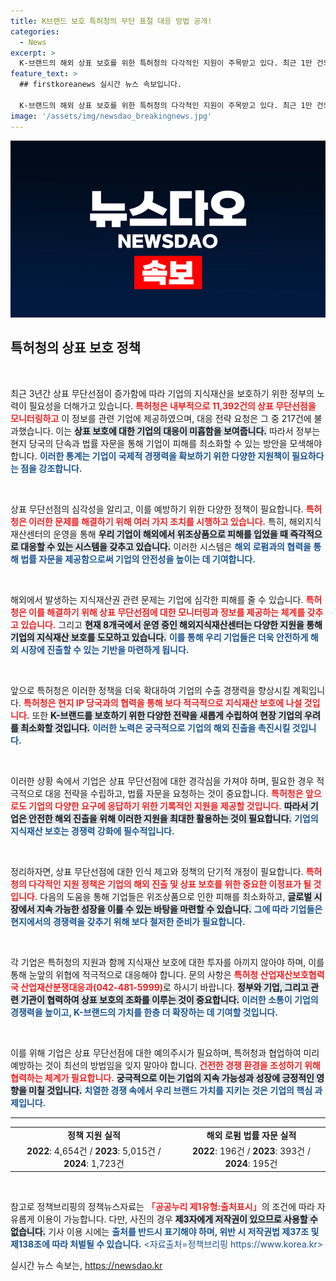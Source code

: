 ```yaml
---
title: K브랜드 보호 특허청의 무단 표절 대응 방법 공개!
categories:
  - News
excerpt: >
  K-브랜드의 해외 상표 보호를 위한 특허청의 다각적인 지원이 주목받고 있다. 최근 1만 건의 정보 제공에도 불구하고, 기업의 법적 대응은 200건에 불과한 상황. 정부의 적극적인 단속과 기업 법률 자문이 필요하다!
feature_text: >
  ## firstkoreanews 실시간 뉴스 속보입니다.

  K-브랜드의 해외 상표 보호를 위한 특허청의 다각적인 지원이 주목받고 있다. 최근 1만 건의 정보 제공에도 불구하고, 기업의 법적 대응은 200건에 불과한 상황. 정부의 적극적인 단속과 기업 법률 자문이 필요하다!
image: '/assets/img/newsdao_breakingnews.jpg'
---
```


<p><img src="/assets/img/newsdao_breakingnews.jpg" alt="firstkoreanews 속보" /></p>

<h2 data-ke-size="size26">특허청의 상표 보호 정책</h2>

<p data-ke-size="size16">&nbsp;</p>

<p>최근 3년간 상표 무단선점이 증가함에 따라 기업의 지식재산을 보호하기 위한 정부의 노력이 필요성을 더해가고 있습니다. <b><span style="color: #ee2323;">특허청은 내부적으로 11,392건의 상표 무단선점을 모니터링하고</span></b> 이 정보를 관련 기업에 제공하였으며, 대응 전략 요청은 그 중 217건에 불과했습니다. 이는 <b><span style="background-color: #21538527;">상표 보호에 대한 기업의 대응이 미흡함을 보여줍니다.</span></b> 따라서 정부는 현지 당국의 단속과 법률 자문을 통해 기업이 피해를 최소화할 수 있는 방안을 모색해야 합니다. <b><span style="color: #1a5490;">이러한 통계는 기업이 국제적 경쟁력을 확보하기 위한 다양한 지원책이 필요하다는 점을 강조합니다.</span></b></p>

<p data-ke-size="size16">&nbsp;</p>

<p>상표 무단선점의 심각성을 알리고, 이를 예방하기 위한 다양한 정책이 필요합니다. <b><span style="color: #ee2323;">특허청은 이러한 문제를 해결하기 위해 여러 가지 조치를 시행하고 있습니다.</span></b> 특히, 해외지식재산센터의 운영을 통해 <b><span style="background-color: #21538527;">우리 기업이 해외에서 위조상품으로 피해를 입었을 때 즉각적으로 대응할 수 있는 시스템을 갖추고 있습니다.</span></b> 이러한 시스템은 <b><span style="color: #1a5490;">해외 로펌과의 협력을 통해 법률 자문을 제공함으로써 기업의 안전성을 높이는 데 기여합니다.</span></b></p>

<p data-ke-size="size16">&nbsp;</p>

<p>해외에서 발생하는 지식재산권 관련 문제는 기업에 심각한 피해를 줄 수 있습니다. <b><span style="color: #ee2323;">특허청은 이를 해결하기 위해 상표 무단선점에 대한 모니터링과 정보를 제공하는 체계를 갖추고 있습니다.</span></b> 그리고 <b><span style="background-color: #21538527;">현재 8개국에서 운영 중인 해외지식재산센터는 다양한 지원을 통해 기업의 지식재산 보호를 도모하고 있습니다.</span></b> <b><span style="color: #1a5490;">이를 통해 우리 기업들은 더욱 안전하게 해외 시장에 진출할 수 있는 기반을 마련하게 됩니다.</span></b></p>

<p data-ke-size="size16">&nbsp;</p>

<p>앞으로 특허청은 이러한 정책을 더욱 확대하여 기업의 수출 경쟁력을 향상시킬 계획입니다. <b><span style="color: #ee2323;">특허청은 현지 IP 당국과의 협력을 통해 보다 적극적으로 지식재산 보호에 나설 것입니다.</span></b> 또한 <b><span style="background-color: #21538527;">K-브랜드를 보호하기 위한 다양한 전략을 새롭게 수립하여 현장 기업의 우려를 최소화할 것입니다.</span></b> <b><span style="color: #1a5490;">이러한 노력은 궁극적으로 기업의 해외 진출을 촉진시킬 것입니다.</span></b></p>

<p data-ke-size="size16">&nbsp;</p>

<p>이러한 상황 속에서 기업은 상표 무단선점에 대한 경각심을 가져야 하며, 필요한 경우 적극적으로 대응 전략을 수립하고, 법률 자문을 요청하는 것이 중요합니다. <b><span style="color: #ee2323;">특허청은 앞으로도 기업의 다양한 요구에 응답하기 위한 기록적인 지원을 제공할 것입니다.</span></b> <b><span style="background-color: #21538527;">따라서 기업은 안전한 해외 진출을 위해 이러한 지원을 최대한 활용하는 것이 필요합니다.</span></b> <b><span style="color: #1a5490;">기업의 지식재산 보호는 경쟁력 강화에 필수적입니다.</span></b></p>

<p data-ke-size="size16">&nbsp;</p>

<p>정리하자면, 상표 무단선점에 대한 인식 제고와 정책의 단기적 개정이 필요합니다. <b><span style="color: #ee2323;">특허청의 다각적인 지원 정책은 기업의 해외 진출 및 상표 보호를 위한 중요한 이정표가 될 것입니다.</span></b> 다음의 도움을 통해 기업들은 위조상품으로 인한 피해를 최소화하고, <b><span style="background-color: #21538527;">글로벌 시장에서 지속 가능한 성장을 이룰 수 있는 바탕을 마련할 수 있습니다.</span></b>  <b><span style="color: #1a5490;">그에 따라 기업들은 현지에서의 경쟁력을 갖추기 위해 보다 철저한 준비가 필요합니다.</span></b></p>

<p data-ke-size="size16">&nbsp;</p>

<p>각 기업은 특허청의 지원과 함께 지식재산 보호에 대한 투자를 아끼지 않아야 하며, 이를 통해 눈앞의 위협에 적극적으로 대응해야 합니다. 문의 사항은 <b><span style="color: #ee2323;">특허청 산업재산보호협력국 산업재산분쟁대응과(042-481-5999)</span></b>로 하시기 바랍니다. <b><span style="background-color: #21538527;">정부와 기업, 그리고 관련 기관이 협력하여 상표 보호의 조화를 이루는 것이 중요합니다.</span></b> <b><span style="color: #1a5490;">이러한 소통이 기업의 경쟁력을 높이고, K-브랜드의 가치를 한층 더 확장하는 데 기여할 것입니다.</span></b></p>

<p data-ke-size="size16">&nbsp;</p>

<p>이를 위해 기업은 상표 무단선점에 대한 예의주시가 필요하며, 특허청과 협업하여 미리 예방하는 것이 최선의 방법임을 잊지 말아야 합니다. <b><span style="color: #ee2323;">건전한 경쟁 환경을 조성하기 위해 협력하는 체계가 필요합니다.</span></b> <b><span style="background-color: #21538527;">궁극적으로 이는 기업의 지속 가능성과 성장에 긍정적인 영향을 미칠 것입니다.</span></b> <b><span style="color: #1a5490;">치열한 경쟁 속에서 우리 브랜드 가치를 지키는 것은 기업의 핵심 과제입니다.</span></b></p>

<hr>

<table style="width:100%; border-collapse:collapse;">
  <tr>
    <td style="text-align: center; height: 17px;"><b>정책 지원 실적</b></td>
    <td style="text-align: center; height: 17px;"><b>해외 로펌 법률 자문 실적</b></td>
  </tr>
  <tr>
    <td style="text-align: center; height: 17px;"><b>2022</b>: 4,654건 / <b>2023</b>: 5,015건 / <b>2024</b>: 1,723건</td>
    <td style="text-align: center; height: 17px;"><b>2022</b>: 196건 / <b>2023</b>: 393건 / <b>2024</b>: 195건</td>
  </tr>
</table>

<p data-ke-size="size16">&nbsp;</p>

<p>참고로 정책브리핑의 정책뉴스자료는 <b><span style="color: #ee2323;">「공공누리 제1유형:출처표시」</span></b>의 조건에 따라 자유롭게 이용이 가능합니다. 다만, 사진의 경우 <b><span style="background-color: #21538527;">제3자에게 저작권이 있으므로 사용할 수 없습니다.</span></b> 기사 이용 시에는 <b><span style="color: #1a5490;">출처를 반드시 표기해야 하며, 위반 시 저작권법 제37조 및 제138조에 따라 처벌될 수 있습니다.</span></b> <span style="color: #1a5490;"> &lt;자료출처=정책브리핑 https://www.korea.kr></span> </p></p>
실시간 뉴스 속보는, <a href="https://newsdao.kr" rel="dofollow">https://newsdao.kr</a>


